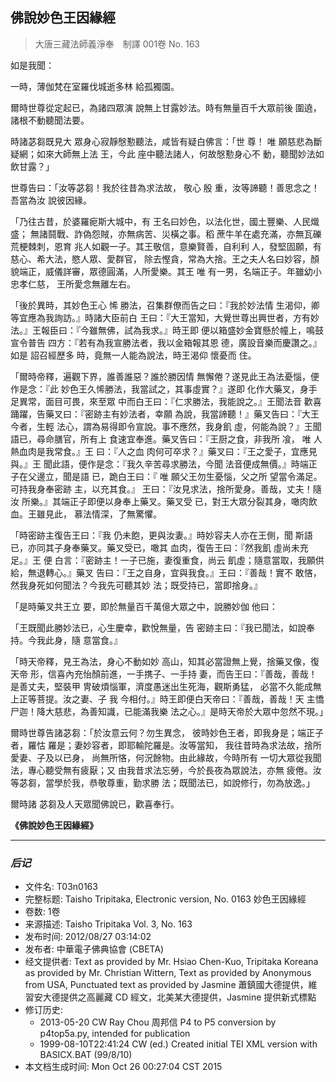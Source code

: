 ## 佛說妙色王因緣經
>	大唐三藏法師義淨奉　制譯
>	001卷
>	No. 163

如是我聞：

一時，薄伽梵在室羅伐城逝多林 給孤獨園。

爾時世尊從定起已，為諸四眾演   說無上甘露妙法。時有無量百千大眾前後  圍遶，諸根不動聽聞法要。

時諸苾芻既見大 眾身心寂靜慇懃聽法，咸皆有疑白佛言：「世 尊！   唯  願慈悲為斷疑網；如來大師無上法    王，今此 座中聽法諸人，何故慇懃身心不 動，聽聞妙法如飲甘露？」

世尊告曰：「汝等苾芻！我於往昔為求法故， 敬心   殷  重，汝等諦聽！善思念之！吾當為汝 說彼因緣。

「乃往古昔，於婆羅痆斯大城中，有 王名曰妙色，以法化世，國土豐樂、人民熾盛； 無諸鬪戰、詐偽怨賊，亦無病苦、災橫之事。稻 蔗牛羊在處充滿，亦無瓦礫荒梗棘刺，恩育 兆人如觀一子。其王敬信，意樂賢善，自利利 人，發堅固願，有慈心、希大法，愍人眾、愛群官， 除去慳貪，常為大捨。王之夫人名曰妙容，顏 貌端正，威儀詳審，眾德圓滿，人所愛樂。其王   唯  有一男，名端正子。年雖幼小忠孝仁慈， 王所愛念無離左右。

「後於異時，其妙色王心    悕  勝法，召集群僚而告之曰：『我於妙法情 生渴仰，卿等宜應為我詢訪。』時諸大臣前白 王曰：『大王當知，大覺世尊出興世者，方有妙 法。』王報臣曰：『今雖無佛，試為我求。』時王即 便以箱盛妙金寶懸於幢上，鳴鼓宣令普告 四方：『若有為我宣勝法者，我以金箱報其恩 德，廣設音樂而慶讚之。』如是  詔召經歷多 時，竟無一人能為說法，時王渴仰   懷憂而 住。

「爾時帝釋，遍觀下界，誰善誰惡？誰於勝因情 無懈倦？遂見此王為法憂惱，便作是念：『此  妙色王久悕勝法，我當試之，其事虛實？』遂即 化作大藥叉，身手足異常，面目可畏，來至眾 中而白王曰：『仁求勝法，我能說之。』王聞法音 歡喜踊躍，告藥叉曰：『密跡主有妙法者，幸願 為說，我當諦聽！』藥叉告曰：『大王今者，生輕 法心，謂為易得即令宣說。事不應然，我身飢 虛，何能為說？』王聞語已，尋命膳官，所有上 食速宜奉進。藥叉告曰：『王厨之食，非我所 飡，   唯  人熱血肉是我常食。』王   曰：『人之血 肉何可卒求？』藥叉曰：『王之愛子，宜應見與。』王 聞此語，便作是念：『我久辛苦尋求勝法，今聞 法音便成無價。』時端正子在父邊立，聞是語 已，跪白王曰：『   唯  願父王勿生憂惱，父之所 望當令滿足。可持我身奉密跡  主，以充其食。』 王曰：『汝見求法，捨所愛身。善哉，丈夫！隨汝 所樂。』其端正子即便以身奉上藥叉。藥叉受 已，對王大眾分裂其身，噉肉飲血。王雖見此， 慕法情深，了無驚懼。

「時密跡主復告王曰：『我 仍未飽，更與汝妻。』時妙容夫人亦在王側，聞 斯語已，亦同其子身奉藥叉。藥叉受已，噉其 血肉，復告王曰：『然我飢   虛尚未充足。』王    便  白言：『密跡主！一子已施，妻復重食，尚云 飢虛；隨意當取，我願供給，無退轉心。』藥叉 告曰：『王之自身，宜與我食。』王曰：『善哉！實不 敢悋，然我身死如何聞法？今我先可聽其妙 法；既受持已，當即捨身。』

「是時藥叉共王立 要，即於無量百千萬億大眾之中，說勝妙伽 他曰：

「王既聞此勝妙法已，心生慶幸，歡悅無量，告 密跡主曰：『我已聞法，如說奉持。今我此身，隨 意當食。』

「時天帝釋，見王為法，身心不動如妙 高山，知其必當證無上覺，捨藥叉像，復天帝 形，信喜內充怡顏前進，一手携子、一手持 妻，而告王曰：『善哉，善哉！是善丈夫，堅裝甲 冑破煩惱軍，濟度愚迷出生死海，觀斯勇猛， 必當不久能成無上正等菩提。汝之妻、子   我 今相付。』時王即便白天帝曰：『善哉，善哉！天   主憍尸迦！降大慈悲，為善知識，已能滿我樂 法之心。』是時天帝於大眾中忽然不現。」

爾時世尊告諸苾芻：「於汝意云何？勿生異念， 彼時妙色王者，即我身是；端正子者，羅怙 羅是；妻妙容者，即耶輸陀羅是。汝等當知， 我往昔時為求法故，捨所愛妻、子及以已身， 尚無所悋，何況餘物。由此緣故，今時所有 一切大眾從我聞法，專心聽受無有疲厭；又 由我昔求法忘勞，今於長夜為眾說法，亦無 疲倦。汝等苾芻，當學於我，恭敬尊重，勤求勝 法；既聞法已，如說修行，勿為放逸。」

爾時諸 苾芻及人天眾聞佛說已，歡喜奉行。

**《佛說妙色王因緣經》**

* * *

###	*后记*
*  文件名: T03n0163
*  完整标题: Taisho Tripitaka, Electronic version, No. 0163 妙色王因緣經
*  卷数: 1卷
*  来源描述: Taisho Tripitaka Vol. 3, No. 163
*  发布时间: 2012/08/27 03:14:02
*  发布者: 中華電子佛典協會 (CBETA)
*  经文提供者: Text as provided by Mr. Hsiao Chen-Kuo, Tripitaka Koreana as provided by Mr. Christian Wittern, Text as provided by Anonymous from USA, Punctuated text as provided by Jasmine 蕭鎮國大德提供，維習安大德提供之高麗藏 CD 經文，北美某大德提供，Jasmine 提供新式標點
*  修订历史:
   * 2013-05-20 CW Ray Chou 周邦信 P4 to P5 conversion by p4top5a.py, intended for publication
   * 1999-08-10T22:41:24 CW (ed.) Created initial TEI XML version with BASICX.BAT (99/8/10)
*  本文档生成时间: Mon Oct 26 00:27:04 CST 2015